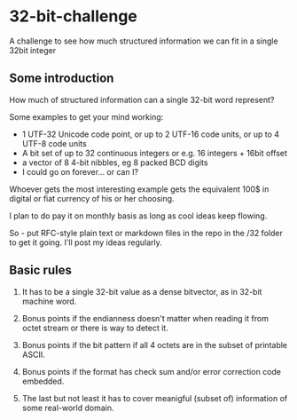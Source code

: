 # 32-bit-challenge

A challenge to see how much structured information we can fit in a single 32bit integer


## Some introduction

How much of structured information can a single 32-bit word represent? 

Some examples to get your mind working:
* 1 UTF-32 Unicode code point, or up to 2 UTF-16 code units, or up to 4 UTF-8 code units
* A bit set of up to 32 continuous integers or e.g. 16 integers + 16bit offset
* a vector of 8 4-bit nibbles, eg 8 packed BCD digits
* I could go on forever... or can I?

Whoever gets the most interesting example gets the 
equivalent 100$ in digital or fiat currency of his 
or her choosing. 

I plan to do pay it on monthly 
basis as long as cool ideas keep 
flowing. 

So - put RFC-style plain text or markdown files in the repo 
in the /32 folder to get it going. I'll post my ideas regularly. 

## Basic rules

1. It has to be a single 32-bit value as a dense bitvector, 
as in 32-bit machine word.

2. Bonus points if the endianness doesn't matter when reading it from 
octet stream or there is way to detect it.

3. Bonus points if the bit pattern if all 4 octets 
are in the subset of printable ASCII.

4. Bonus points if the format has check sum and/or
error correction code embedded.

5. The last but not least it has to cover meanigful
(subset of) information of some real-world domain.
